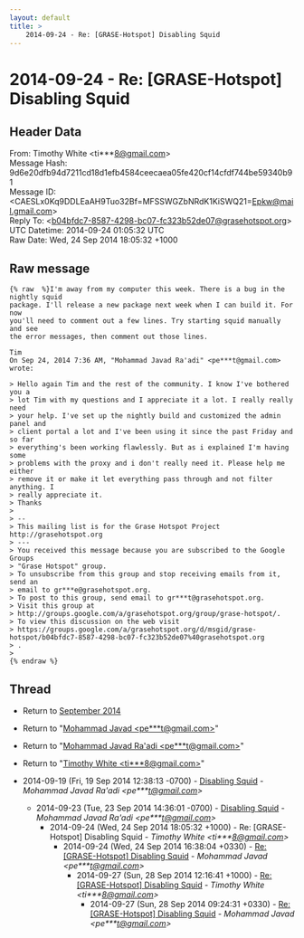 ```yaml
---
layout: default
title: >
    2014-09-24 - Re: [GRASE-Hotspot] Disabling Squid
---
```


# 2014-09-24 - Re: [GRASE-Hotspot] Disabling Squid

## Header Data

From: Timothy White \<ti***8@gmail.com\><br>
Message Hash: 9d6e20dfb94d7211cd18d1efb4584ceecaea05fe420cf14cfdf744be59340b91<br>
Message ID: \<CAESLx0Kq9DDLEaAH9Tuo32Bf=MFSSWGZbNRdK1KiSWQ21=Epkw@mail.gmail.com\><br>
Reply To: \<b04bfdc7-8587-4298-bc07-fc323b52de07@grasehotspot.org\><br>
UTC Datetime: 2014-09-24 01:05:32 UTC<br>
Raw Date: Wed, 24 Sep 2014 18:05:32 +1000<br>

## Raw message

```
{% raw  %}I'm away from my computer this week. There is a bug in the nightly squid
package. I'll release a new package next week when I can build it. For now
you'll need to comment out a few lines. Try starting squid manually and see
the error messages, then comment out those lines.

Tim
On Sep 24, 2014 7:36 AM, "Mohammad Javad Ra'adi" <pe***t@gmail.com>
wrote:

> Hello again Tim and the rest of the community. I know I've bothered you a
> lot Tim with my questions and I appreciate it a lot. I really really need
> your help. I've set up the nightly build and customized the admin panel and
> client portal a lot and I've been using it since the past Friday and so far
> everything's been working flawlessly. But as i explained I'm having some
> problems with the proxy and i don't really need it. Please help me either
> remove it or make it let everything pass through and not filter anything. I
> really appreciate it.
> Thanks
>
> --
> This mailing list is for the Grase Hotspot Project http://grasehotspot.org
> ---
> You received this message because you are subscribed to the Google Groups
> "Grase Hotspot" group.
> To unsubscribe from this group and stop receiving emails from it, send an
> email to gr***e@grasehotspot.org.
> To post to this group, send email to gr***t@grasehotspot.org.
> Visit this group at
> http://groups.google.com/a/grasehotspot.org/group/grase-hotspot/.
> To view this discussion on the web visit
> https://groups.google.com/a/grasehotspot.org/d/msgid/grase-hotspot/b04bfdc7-8587-4298-bc07-fc323b52de07%40grasehotspot.org
> .
>
{% endraw %}
```

## Thread

+ Return to [September 2014](/archive/2014/09)

+ Return to "[Mohammad Javad <pe***t<span>@</span>gmail.com>](/authors/pe___t_at_gmail_com)"
+ Return to "[Mohammad Javad Ra'adi <pe***t<span>@</span>gmail.com>](/authors/pe___t_at_gmail_com)"
+ Return to "[Timothy White <ti***8<span>@</span>gmail.com>](/authors/ti___8_at_gmail_com)"

+ 2014-09-19 (Fri, 19 Sep 2014 12:38:13 -0700) - [Disabling Squid](/archive/2014/09/f4a2452eee0965587deadcfacf4a7cdc6f2b48fdbf47062116583850b88cbb32) - _Mohammad Javad Ra'adi \<pe***t@gmail.com\>_
  + 2014-09-23 (Tue, 23 Sep 2014 14:36:01 -0700) - [Disabling Squid](/archive/2014/09/7724ffa086967209345dfa943564f475fe1e6421e3f18a7070eaaf5eeb2898a2) - _Mohammad Javad Ra'adi \<pe***t@gmail.com\>_
    + 2014-09-24 (Wed, 24 Sep 2014 18:05:32 +1000) - Re: [GRASE-Hotspot] Disabling Squid - _Timothy White \<ti***8@gmail.com\>_
      + 2014-09-24 (Wed, 24 Sep 2014 16:38:04 +0330) - [Re: [GRASE-Hotspot] Disabling Squid](/archive/2014/09/7786b80cbcfdd2f513381a046af4144d19c89588964eb958862534a68ab62c33) - _Mohammad Javad \<pe***t@gmail.com\>_
        + 2014-09-27 (Sun, 28 Sep 2014 12:16:41 +1000) - [Re: [GRASE-Hotspot] Disabling Squid](/archive/2014/09/e5dc6c6bfbc737ec306311cc7a4b9d4ef4335ebab810bcd7b02a93234c15e4f2) - _Timothy White \<ti***8@gmail.com\>_
          + 2014-09-27 (Sun, 28 Sep 2014 09:24:31 +0330) - [Re: [GRASE-Hotspot] Disabling Squid](/archive/2014/09/3a4e8744f4d54e84fbea05747f3fafa0ba91d09c6b0734389ea795901cba807e) - _Mohammad Javad \<pe***t@gmail.com\>_

